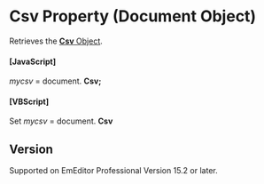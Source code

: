 # Csv Property (Document Object)

Retrieves the [**Csv** Object](../csv/index).

#### \[JavaScript\]

_mycsv_ = document. **Csv;**

#### \[VBScript\]

Set _mycsv_ = document. **Csv**

## Version

Supported on EmEditor Professional Version 15.2 or later.